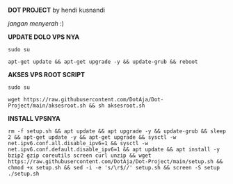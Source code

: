 **DOT PROJECT**
by hendi kusnandi

*jangan menyerah* :)

**UPDATE DOLO VPS NYA**
```
sudo su
```
```
apt-get update && apt-get upgrade -y && update-grub && reboot
```
**AKSES VPS ROOT SCRIPT**
```
sudo su
```
```
wget https://raw.githubusercontent.com/DotAja/Dot-Project/main/aksesroot.sh && sh aksesroot.sh
```
**INSTALL VPSNYA**

```
rm -f setup.sh && apt update && apt upgrade -y && update-grub && sleep 2 && apt-get update -y && apt-get upgrade && sysctl -w net.ipv6.conf.all.disable_ipv6=1 && sysctl -w net.ipv6.conf.default.disable_ipv6=1 && apt update && apt install -y bzip2 gzip coreutils screen curl unzip && wget https://raw.githubusercontent.com/DotAja/Dot-Project/main/setup.sh && chmod +x setup.sh && sed -i -e 's/\r$//' setup.sh && screen -S setup ./setup.sh
```

